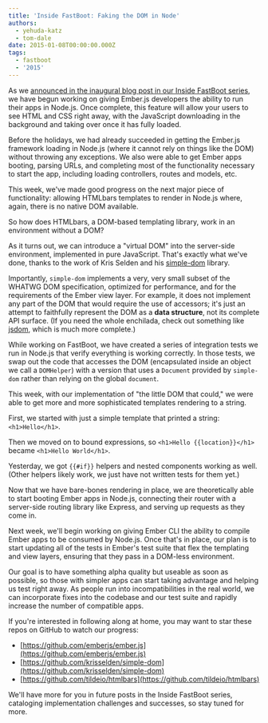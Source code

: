 ```yaml
---
title: 'Inside FastBoot: Faking the DOM in Node'
authors:
  - yehuda-katz
  - tom-dale
date: 2015-01-08T00:00:00.000Z
tags:
  - fastboot
  - '2015'
---
```



As we [announced in the inaugural blog post in our Inside FastBoot
series](/blog/2014/12/22/inside-fastboot-the-road-to-server-side-rendering.html), we
have begun working on giving Ember.js developers the ability to run
their apps in Node.js. Once complete, this feature will allow your users
to see HTML and CSS right away, with the JavaScript downloading
in the background and taking over once it has fully loaded.

Before the holidays, we had already succeeded in getting the Ember.js
framework loading in Node.js (where it cannot rely on things like the
DOM) without throwing any exceptions. We also were able to get Ember
apps booting, parsing URLs, and completing most of the functionality
necessary to start the app, including loading controllers, routes and
models, etc.

This week, we've made good progress on the next major piece of
functionality: allowing HTMLbars templates to render in Node.js where,
again, there is no native DOM available.

So how does HTMLbars, a DOM-based templating library, work in an
environment without a DOM?

As it turns out, we can introduce a "virtual DOM" into the server-side
environment, implemented in pure JavaScript. That's exactly what we've
done, thanks to the work of Kris Selden and his [simple-dom](https://github.com/krisselden/simple-dom)
library.

Importantly, `simple-dom` implements a very, very small subset of the WHATWG
DOM specification, optimized for performance, and for the requirements
of the Ember view layer. For example, it does not implement any part of
the DOM that would require the use of accessors; it's just an attempt to
faithfully represent the DOM as a **data structure**, not its complete
API surface. (If you need the whole enchilada, check out something like
[jsdom](https://github.com/tmpvar/jsdom), which is much more complete.)

While working on FastBoot, we have created a series of integration tests
we run in Node.js that verify everything is working correctly. In those
tests, we swap out the code that accesses the DOM (encapsulated inside
an object we call a `DOMHelper`) with a version that uses a `Document`
provided by `simple-dom` rather than relying on the global `document`.

This week, with our implementation of "the little DOM that could," we were
able to get more and more sophisticated templates rendering to a string.

First, we started with just a simple template that printed a string:
`<h1>Hello</h1>`.

Then we moved on to bound expressions, so `<h1>Hello {{location}}</h1>`
became `<h1>Hello World</h1>`.

Yesterday, we got `{{#if}}` helpers and nested components working as
well.  (Other helpers likely work, we just have not written tests for
them yet.)

Now that we have bare-bones rendering in place, we are theoretically
able to start booting Ember apps in Node.js, connecting their router
with a server-side routing library like Express, and serving up requests
as they come in.

Next week, we'll begin working on giving Ember CLI the ability to
compile Ember apps to be consumed by Node.js. Once that's in place, our
plan is to start updating all of the tests in Ember's test suite that
flex the templating and view layers, ensuring that they pass in a
DOM-less environment.

Our goal is to have something alpha quality but useable as soon as
possible, so those with simpler apps can start taking advantage and
helping us test right away. As people run into incompatibilities in the
real world, we can incorporate fixes into the codebase and our test
suite and rapidly increase the number of compatible apps.

If you're interested in following along at home, you may want to star
these repos on GitHub to watch our progress:

* [https://github.com/emberjs/ember.js](https://github.com/emberjs/ember.js)
* [https://github.com/krisselden/simple-dom](https://github.com/krisselden/simple-dom)
* [https://github.com/tildeio/htmlbars](https://github.com/tildeio/htmlbars)

We'll have more for you in future posts in the Inside FastBoot series,
cataloging implementation challenges and successes, so stay tuned for
more.
